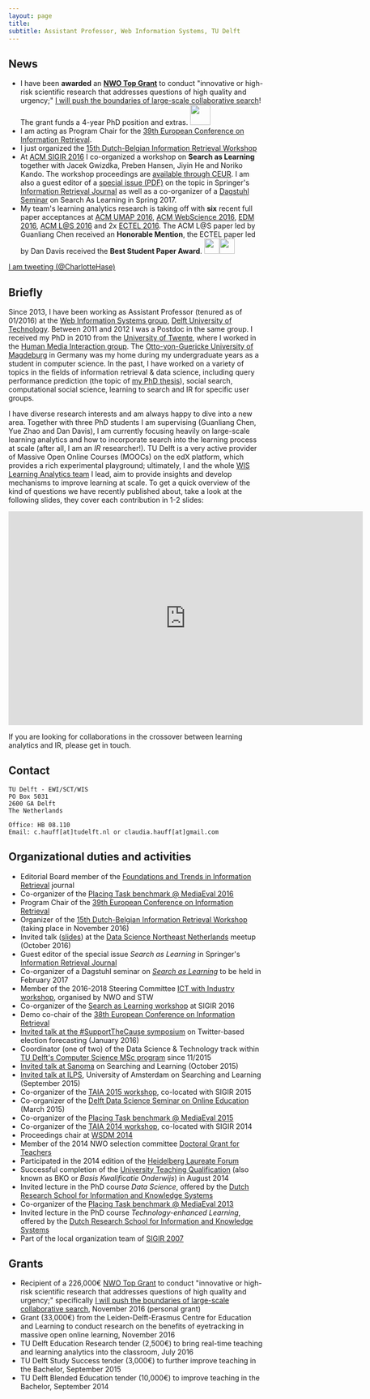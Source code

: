 ```yaml
---
layout: page
title:   
subtitle: Assistant Professor, Web Information Systems, TU Delft
---
```


## News

- I have been **awarded** an [**NWO Top Grant**](http://www.nwo.nl/actueel/nieuws/2016/ew/63-miljoen-top-subsidie-voor-18-exacte-topwetenschappers.html) to conduct "innovative or high-risk scientific research that addresses questions of high quality and urgency;" [I will push the boundaries of large-scale collaborative search](http://chauff.github.io/2016-11-27-lacrosse/)! The grant funds a 4-year PhD position and extras. <img src="../img/grant.png" height="40px">
- I am acting as Program Chair for the [39th European Conference on Information Retrieval](http://ecir2017.org/).
- I just organized the [15th Dutch-Belgian Information Retrieval Workshop](http://dir2016.nl)
- At [ACM SIGIR 2016](http://sigir.org/sigir2016/) I co-organized a workshop on **Search as Learning** together with Jacek Gwizdka, Preben Hansen, Jiyin He and Noriko Kando. The workshop proceedings are [available through CEUR](http://ceur-ws.org/Vol-1647/). I am also a guest editor of a [special issue (PDF)](http://chauff.github.io/sal2016/CfP_SI_Search_As_Learning.pdf) on the topic in Springer's [Information Retrieval Journal](http://link.springer.com/journal/10791) as well as a co-organizer of a [Dagstuhl Seminar](https://www.dagstuhl.de/en/program/dagstuhl-seminars/) on Search As Learning in Spring 2017.
- My team's learning analytics research is taking off with **six** recent full paper acceptances at [ACM UMAP 2016](http://www.um.org/umap2016/), [ACM WebScience 2016](http://websci16.org/), [EDM 2016](http://www.educationaldatamining.org/EDM2016/), [ACM L@S 2016](http://learningatscale.acm.org/las2016/) and 2x [ECTEL 2016](http://www.ec-tel.eu/index.php?id=732). The ACM L@S paper led by Guanliang Chen received an **Honorable Mention**, the ECTEL paper led by Dan Davis received the **Best Student Paper Award**. <img src="../img/award.png" height="30px"><img src="../img/award.png" height="30px">

<p>
 <a class="twitter-timeline"
 href="https://twitter.com/CharlotteHase"
 data-widget-id="340639437736255489"
 data-chrome="nofooter noborders transparent" data-tweet-limit="3">I am tweeting (@CharlotteHase)</a>
 <script>
						!function(d, s, id) {
							var js, fjs = d.getElementsByTagName(s)[0], p = /^http:/
									.test(d.location) ? 'http' : 'https';
							if (!d.getElementById(id)) {
								js = d.createElement(s);
								js.id = id;
								js.src = p
										+ "://platform.twitter.com/widgets.js";
								fjs.parentNode.insertBefore(js, fjs);
							}
						}(document, "script", "twitter-wjs");
 </script>
</p>

## Briefly

Since 2013, I have been working as Assistant Professor (tenured as of 01/2016) at the [Web Information Systems group](http://www.wis.ewi.tudelft.nl/),
 [Delft University of Technology](http://www.tudelft.nl/). Between 2011 and 2012 I was a Postdoc in the same group.
I received my PhD in 2010 from the [University of Twente](https://www.utwente.nl/), where I worked in the 
[Human Media Interaction group](http://hmi.ewi.utwente.nl/). 
The [Otto-von-Guericke University of Magdeburg](https://www.uni-magdeburg.de/) in Germany was 
my home during my undergraduate years as a student in computer science.
In the past, I have worked on a variety of topics in the fields of information retrieval & data science, 
including query performance prediction (the topic of [my PhD thesis](../documents/publications/thesis.pdf)), 
social search, computational social science, 
learning to search and IR for specific user groups.

I have diverse research interests and am always happy to dive into a new area. Together with three PhD students 
I am supervising (Guanliang Chen, Yue Zhao and Dan Davis), I am currently focusing heavily on large-scale learning analytics and how to incorporate search into the learning process at scale (after all, I am an *IR* researcher!). TU Delft is a very active provider of Massive Open Online Courses (MOOCs) on the edX platform, which provides a rich experimental playground; ultimately, I and the whole [WIS Learning Analytics team](http://www.wis.ewi.tudelft.nl/projects/learning-analytics/) I lead, aim to provide insights and develop mechanisms to improve learning at scale. To get a quick overview of the kind of questions we have recently published about, take a look at the following slides, they cover each contribution in 1-2 slides:

<iframe src="https://docs.google.com/presentation/d/1hJZjzxAhidTjaUiaW_cW57nGpESHK0yd-eMUcYW6QwM/embed?start=false&loop=false&delayms=3000" frameborder="0" width="700" height="422" allowfullscreen="true" mozallowfullscreen="true" webkitallowfullscreen="true"></iframe>


If you are looking for collaborations in the crossover between learning analytics and IR, please get in touch.

## Contact

```
TU Delft - EWI/SCT/WIS
PO Box 5031
2600 GA Delft
The Netherlands

Office: HB 08.110
Email: c.hauff[at]tudelft.nl or claudia.hauff[at]gmail.com
```

## Organizational duties and activities
- Editorial Board member of the [Foundations and Trends in Information Retrieval](http://www.nowpublishers.com/INR) journal 
- Co-organizer of the [Placing Task benchmark @ MediaEval 2016](http://www.multimediaeval.org/mediaeval2016/placing/)
- Program Chair of the [39th European Conference on Information Retrieval](http://ecir2017.org)
- Organizer of the [15th Dutch-Belgian Information Retrieval Workshop](http://dir2016.nl) (taking place in November 2016)
- Invited talk ([slides](http://www.slideshare.net/chauff/largescale-learning-analytics-at-tu-delft)) at the [Data Science Northeast Netherlands](http://www.meetup.com/Data-Science-Northeast-Netherlands/) meetup (October 2016)
- Guest editor of the special issue *Search as Learning* in Springer's [Information Retrieval Journal](http://link.springer.com/journal/10791)
- Co-organizer of a Dagstuhl seminar on [*Search as Learning*](http://www.dagstuhl.de/en/program/calendar/semhp/?semnr=17092) to be held in February 2017
- Member of the 2016-2018 Steering Committee [ICT with Industry workshop](http://www.nwo.nl/over-nwo/organisatie/nwo-onderdelen/ew/bijeenkomsten/ict+with+industry+workshop), organised by NWO and STW
- Co-organizer of the [Search as Learning workshop](http://chauff.github.io/sal2016/) at SIGIR 2016
- Demo co-chair of the [38th European Conference on Information Retrieval](http://ecir2016.dei.unipd.it/)
- [Invited talk at the #SupportTheCause symposium](http://supportthecause.nl/) on Twitter-based election forecasting (January 2016)
- Coordinator (one of two) of the Data Science & Technology track within [TU Delft's Computer Science MSc program](http://www.tudelft.nl/studeren/masteropl/masteropleidingen/computer-science/) since 11/2015
- [Invited talk at Sanoma](https://www.youtube.com/watch?v=22ncUHW2GnI) on Searching and Learning (October 2015)
- [Invited talk at ILPS](http://ilps.science.uva.nl/invited-talk-by-claudia-hauff/), University of Amsterdam on Searching and Learning (September 2015)
- Co-organizer of the [TAIA 2015 workshop](http://research.microsoft.com/en-us/people/milads/taia2015.aspx), co-located with SIGIR 2015
- Co-organizer of the [Delft Data Science Seminar on Online Education](http://www.delftdatascience.tudelft.nl/about-dds/dds-online-education/) (March 2015)
- Co-organizer of the [Placing Task benchmark @ MediaEval 2015](http://www.multimediaeval.org/mediaeval2015/placing2015/)
- Co-organizer of the [TAIA 2014 workshop](http://research.microsoft.com/en-us/people/milads/taia2014.aspx), co-located with SIGIR 2014
- Proceedings chair at [WSDM 2014](http://www.wsdm-conference.org/2014/organizing-committee/)
- Member of the 2014 NWO selection committee [Doctoral Grant for Teachers](http://www.nwo.nl/en/funding/our-funding-instruments/nwo/doctoral-grant-for-teachers/doctoral-grant-for-teachers.html)
- Participated in the 2014 edition of the [Heidelberg Laureate Forum](http://www.heidelberg-laureate-forum.org/)
- Successful completion of the [University Teaching Qualification](https://intranet.tudelft.nl/en/targeted-info/education/educational-improvements/oc-focus-centre-for-expertise-in-education/courses/utq/) (also known as BKO or *Basis Kwalificatie Onderwijs*) in August 2014
- Invited lecture in the PhD course *Data Science*, offered by the [Dutch Research School for Information and Knowledge Systems](http://www.siks.nl/Data-Science-2014.php)
- Co-organizer of the [Placing Task benchmark @ MediaEval 2013](http://www.multimediaeval.org/mediaeval2013/placing2013/)
- Invited lecture in the PhD course *Technology-enhanced Learning*, offered by the [Dutch Research School for Information and Knowledge Systems](http://www.siks.nl/EL2012.php)
- Part of the local organization team of [SIGIR 2007](http://www.sigir.org/sigir2007/organisers.html)

## Grants
- Recipient of a 226,000€ [NWO Top Grant](http://www.nwo.nl/en/funding/our-funding-instruments/nwo/top-grants/top-grants-physical-sciences/index.html) to conduct "innovative or high-risk scientific research that addresses questions of high quality and urgency;" specifically [I will push the boundaries of large-scale collaborative search](http://chauff.github.io/2016-11-27-lacrosse/), November 2016 (personal grant)
- Grant (33,000€) from the Leiden-Delft-Erasmus Centre for Education and Learning to conduct research on the benefits of eyetracking in massive open online learning, November 2016
- TU Delft Education Research tender (2,500€) to bring real-time teaching and learning analytics into the classroom, July 2016
- TU Delft Study Success tender (3,000€) to further improve teaching in the Bachelor, September 2015 
- TU Delft Blended Education tender (10,000€) to improve teaching in the Bachelor, September 2014
